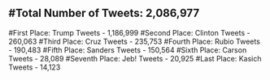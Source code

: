 #Total Number of Tweets: 2,086,977 
---
#First Place: Trump Tweets - 1,186,999
#Second Place: Clinton Tweets - 260,063
#Third Place: Cruz Tweets - 235,753
#Fourth Place: Rubio Tweets - 190,483
#Fifth Place: Sanders Tweets - 150,564
#Sixth Place: Carson Tweets - 28,089
#Seventh Place: Jeb! Tweets - 20,925
#Last Place: Kasich Tweets - 14,123
